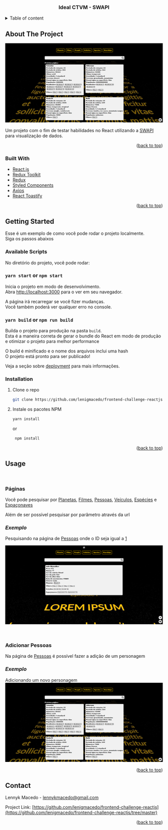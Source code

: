 <div id="top"></div>
<br />
<div align="center">
<h3 align="center">Ideal CTVM - SWAPI</h3>
</div>



<!-- TABLE OF CONTENTS -->
<details>
  <summary>Table of content</summary>
  <ol>
    <li>
      <a href="#about-the-project">About Project</a>
      <ul>
        <li><a href="#built-with">Built with</a></li>
      </ul>
    </li>
    <li>
      <a href="#getting-started">Getting Started</a>
      <ul>
        <li><a href="#available-scripts">Available Scripts</a></li>
        <li><a href="#installation">Installation</a></li>
      </ul>
    </li>
    <li><a href="#usage">Usage</a></li>
    <li><a href="#contact">Contact</a></li>
  </ol>
</details>



<!-- ABOUT THE PROJECT -->
## About The Project

[![Homepage][homepage]](https://frontend-challenge-reactjs-9zp1ltec5-lenigmacedo.vercel.app)

Um projeto com o fim de testar habilidades no React utilizando a [SWAPI](https://swapi.dev) para visualização de dados.

<p align="right">(<a href="#top">back to top</a>)</p>



### Built With

* [React.js](https://reactjs.org/)
* [Redux Toolkit](https://redux-toolkit.js.org)
* [Redux](https://redux.js.org)
* [Styled Components](https://styled-components.com)
* [Axios](https://axios-http.com/ptbr/)
* [React Toastify](https://fkhadra.github.io/react-toastify/introduction)

<p align="right">(<a href="#top">back to top</a>)</p>



<!-- GETTING STARTED -->
## Getting Started

Esse é um exemplo de como você pode rodar o projeto localmente.<br>
Siga os passos abaixos


### Available Scripts
No diretório do projeto, você pode rodar:

### `yarn start` or `npm start`

Inicia o projeto em modo de desenvolvimento.<br />
Abra [http://localhost:3000](http://localhost:3000) para o ver em seu navegador.

A página irá recarregar se você fizer mudanças.<br />
Você também poderá ver qualquer erro no console.

### `yarn build` or `npm run build`

Builda o projeto para produção na pasta `build`. <br />
Esta é a maneira correta de gerar o bundle do React em modo de produção e otimizar o projeto para melhor performance

O build é minificado e o nome dos arquivos inclui uma hash <br />
O projeto está pronto para ser publicado!

Veja a seção sobre [deployment](https://facebook.github.io/create-react-app/docs/deployment) para mais informações.

### Installation

1. Clone o repo
   ```sh
   git clone https://github.com/lenigmacedo/frontend-challenge-reactjs.git
   ```
2. Instale os pacotes NPM
   ```sh
   yarn install
   ```
   or

   ```sh
    npm install
   ```

<p align="right">(<a href="#top">back to top</a>)</p>



<!-- USAGE EXAMPLES -->
## Usage
<br />

### Páginas
Você pode pesquisar por [Planetas](https://frontend-challenge-reactjs-9zp1ltec5-lenigmacedo.vercel.app/), [Filmes](https://frontend-challenge-reactjs-9zp1ltec5-lenigmacedo.vercel.app/films), [Pessoas](https://frontend-challenge-reactjs-9zp1ltec5-lenigmacedo.vercel.app/people), [Veículos](https://frontend-challenge-reactjs-9zp1ltec5-lenigmacedo.vercel.app/vehicles), [Espécies](https://frontend-challenge-reactjs-9zp1ltec5-lenigmacedo.vercel.app/species) e [Espaçonaves](https://frontend-challenge-reactjs-9zp1ltec5-lenigmacedo.vercel.app/starships)

Além de ser possível pesquisar por parâmetro através da url

### _Exemplo_

Pesquisando na página de [Pessoas]() onde o ID seja igual a [1](https://frontend-challenge-reactjs-9zp1ltec5-lenigmacedo.vercel.app/people?id=1)

[![Exemplo de pesquisa][example-search]](https://frontend-challenge-reactjs-9zp1ltec5-lenigmacedo.vercel.app/people?id=1)

<br />


### Adicionar Pessoas
Na página de [Pessoas](https://frontend-challenge-reactjs-9zp1ltec5-lenigmacedo.vercel.app/people) é possível fazer a adição de um personagem

### _Exemplo_
Adicionando um novo personagem
[![Exemplo de adição][example-add]](https://frontend-challenge-reactjs-9zp1ltec5-lenigmacedo.vercel.app/people)


<p align="right">(<a href="#top">back to top</a>)</p>


<!-- CONTACT -->
## Contact

Lennyk Macedo - lennykmacedo@gmail.com

Project Link: [https://github.com/lenigmacedo/frontend-challenge-reactjs](https://github.com/lenigmacedo/frontend-challenge-reactjs/tree/master)

<p align="right">(<a href="#top">back to top</a>)</p>


<!-- MARKDOWN LINKS & IMAGES -->
<!-- https://www.markdownguide.org/basic-syntax/#reference-style-links -->
[example-search]: search.png
[homepage]: home.png
[example-add]: home.png

